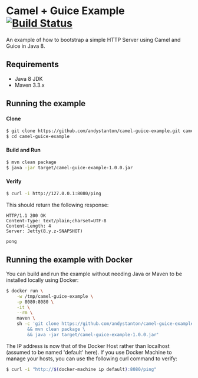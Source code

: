 # Camel + Guice Example [![Build Status](https://travis-ci.org/andystanton/camel-guice-example.svg)](https://travis-ci.org/andystanton/camel-guice-example)

An example of how to bootstrap a simple HTTP Server using Camel and Guice in Java 8.

## Requirements

 * Java 8 JDK
 * Maven 3.3.x

## Running the example

#### Clone

```sh
$ git clone https://github.com/andystanton/camel-guice-example.git camel-guice-example
$ cd camel-guice-example
```

#### Build and Run

```sh
$ mvn clean package
$ java -jar target/camel-guice-example-1.0.0.jar
```

#### Verify

```sh
$ curl -i http://127.0.0.1:8080/ping
```

This should return the following response:

```
HTTP/1.1 200 OK
Content-Type: text/plain;charset=UTF-8
Content-Length: 4
Server: Jetty(8.y.z-SNAPSHOT)

pong
```

## Running the example with Docker

You can build and run the example without needing Java or Maven to be installed locally using Docker:

```sh
$ docker run \
    -w /tmp/camel-guice-example \
    -p 8080:8080 \
    -it \
    --rm \
    maven \
    sh -c 'git clone https://github.com/andystanton/camel-guice-example.git . \
        && mvn clean package \
        && java -jar target/camel-guice-example-1.0.0.jar'
```

The IP address is now that of the Docker Host rather than localhost (assumed to be named 'default' here). If you use Docker Machine to manage your hosts, you can use the following curl command to verify:

```sh
$ curl -i "http://$(docker-machine ip default):8080/ping"
```